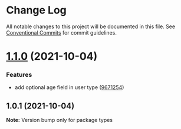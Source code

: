 # Change Log

All notable changes to this project will be documented in this file.
See [Conventional Commits](https://conventionalcommits.org) for commit guidelines.

# [1.1.0](https://github.com/olafsulich/monorepo-lerna-yarn-workspaces-typescript/compare/v1.0.1...v1.1.0) (2021-10-04)


### Features

* add optional age field in user type ([9671254](https://github.com/olafsulich/monorepo-lerna-yarn-workspaces-typescript/commit/96712547ad16454274f4f668900b928fd8941384))





## 1.0.1 (2021-10-04)

**Note:** Version bump only for package types

